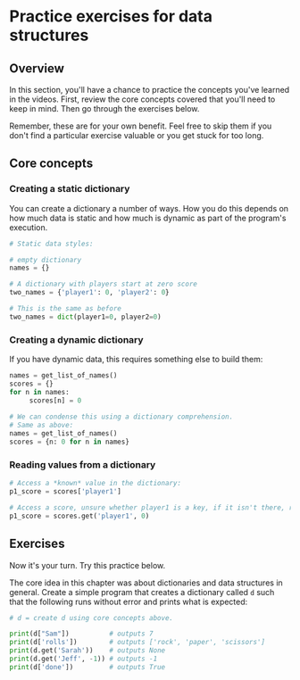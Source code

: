 # Practice exercises for data structures

## Overview

In this section, you'll have a chance to practice the concepts you've learned in the videos. First, review the core concepts covered that you'll need to keep in mind. Then go through the exercises below. 

Remember, these are for your own benefit. Feel free to skip them if you don't find a particular exercise valuable or you get stuck for too long.

## Core concepts

### Creating a static dictionary

You can create a dictionary a number of ways. How you do this depends on how much data is static and how much is dynamic as part of the program's execution.

```python
# Static data styles:

# empty dictionary
names = {}

# A dictionary with players start at zero score
two_names = {'player1': 0, 'player2': 0} 

# This is the same as before
two_names = dict(player1=0, player2=0) 
```

### Creating a dynamic dictionary

If you have dynamic data, this requires something else to build them:

```python
names = get_list_of_names()
scores = {}
for n in names:
     scores[n] = 0
     
# We can condense this using a dictionary comprehension. 
# Same as above:
names = get_list_of_names()
scores = {n: 0 for n in names} 
```

### Reading values from a dictionary

```python
# Access a *known* value in the dictionary:
p1_score = scores['player1']

# Access a score, unsure whether player1 is a key, if it isn't there, return 0.
p1_score = scores.get('player1', 0)
```

## Exercises

Now it's your turn. Try this practice below.

The core idea in this chapter was about dictionaries and data structures in general. Create a simple program that creates a dictionary called `d` such that the following runs without error and prints what is expected:

```python
# d = create d using core concepts above.

print(d["Sam"])          # outputs 7
print(d['rolls'])        # outputs ['rock', 'paper', 'scissors']
print(d.get('Sarah'))    # outputs None
print(d.get('Jeff', -1)) # outputs -1
print(d['done'])         # outputs True
```
